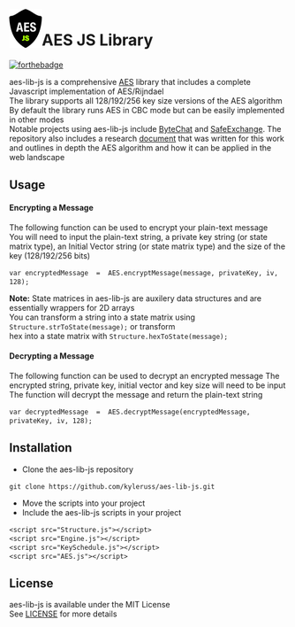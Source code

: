 <img src="Logo.png" align="left" />

# AES JS Library

[![forthebadge](https://forthebadge.com/images/badges/made-with-javascript.svg)](https://forthebadge.com)

aes-lib-js is a comprehensive [AES](https://en.wikipedia.org/wiki/Advanced_Encryption_Standard) library that includes a complete Javascript implementation of AES/Rijndael  
The library supports all 128/192/256 key size versions of the AES algorithm  
By default the library runs AES in CBC mode but can be easily implemented in other modes  
Notable projects using aes-lib-js include [ByteChat](https://github.com/kyleruss/byte-chat) and [SafeExchange](https://github.com/kyleruss/safe-exchange). 
The repository also includes a research [document](AESAppliedInWebTechnology.pdf) that was written for this work and outlines in depth the AES algorithm and how it can be applied in the web landscape

## Usage
#### Encrypting a Message
The following function can be used to encrypt your plain-text message  
You will need to input the plain-text string, a private key string (or state matrix type), an Initial Vector string (or state matrix type) and the size of the key (128/192/256 bits)

```
var encryptedMessage  =  AES.encryptMessage(message, privateKey, iv, 128);
```

**Note:** State matrices in aes-lib-js are auxilery data structures and are essentially wrappers for 2D arrays  
You can transform a string into a state matrix using `Structure.strToState(message);` or transform  
hex into a state matrix with `Structure.hexToState(message);`  

#### Decrypting a Message
The following function can be used to decrypt an encrypted message
The encrypted string, private key, initial vector and key size will need to be input
The function will decrypt the message and return the plain-text string

```
var decryptedMessage  =  AES.decryptMessage(encryptedMessage, privateKey, iv, 128);
```

## Installation
- Clone the aes-lib-js repository
```
git clone https://github.com/kyleruss/aes-lib-js.git
```

- Move the scripts into your project
- Include the aes-lib-js scripts in your project
```
<script src="Structure.js"></script>
<script src="Engine.js"></script>
<script src="KeySchedule.js"></script>
<script src="AES.js"></script>
```

## License
aes-lib-js is available under the MIT License  
See [LICENSE](LICENSE) for more details
